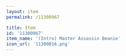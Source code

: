 ```yaml
---
layout: item
permalink: /11300967

title: Item
id: '11300967'
item_name: '(Intro) Master Assassin Beanie'
icon_url: '11300016.png'
---
```

